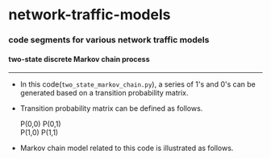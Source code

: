 # network-traffic-models

### code segments for various network traffic models

#### two-state discrete Markov chain process

------------

- In this code(`two_state_markov_chain.py`), a series of 1's and 0's can be generated based on a transition probability matrix.
- Transition probability matrix can be defined as follows. 

    P(0,0)				P(0,1)<br>
    P(1,0)				P(1,1)

- Markov chain model related to this code is illustrated as follows.






